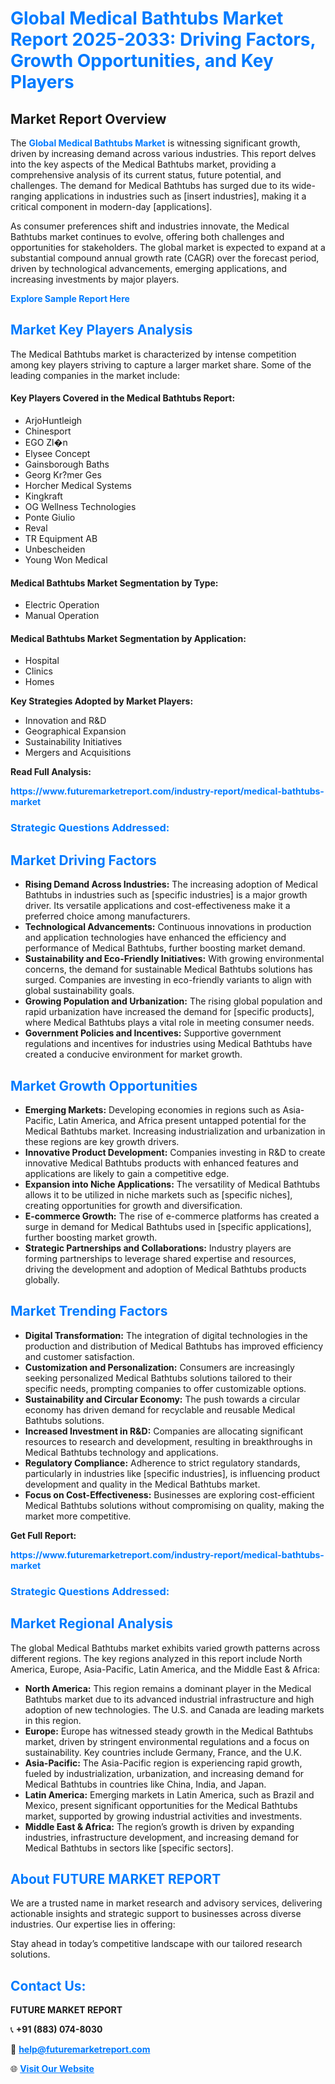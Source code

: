<h1 style="color: #007BFF;">Global Medical Bathtubs Market Report 2025-2033: Driving Factors, Growth Opportunities, and Key Players</h1>

<section id="overview">
<h2>Market Report Overview</h2>
<p>The <a href="https://www.futuremarketreport.com/industry-report/medical-bathtubs-market" style="color: #007BFF; text-decoration: none;"><strong>Global Medical Bathtubs Market</strong></a> is witnessing significant growth, driven by increasing demand across various industries. This report delves into the key aspects of the Medical Bathtubs market, providing a comprehensive analysis of its current status, future potential, and challenges. The demand for Medical Bathtubs has surged due to its wide-ranging applications in industries such as [insert industries], making it a critical component in modern-day [applications].</p>
<p>As consumer preferences shift and industries innovate, the Medical Bathtubs market continues to evolve, offering both challenges and opportunities for stakeholders. The global market is expected to expand at a substantial compound annual growth rate (CAGR) over the forecast period, driven by technological advancements, emerging applications, and increasing investments by major players.</p>
</section>

<section id="overview">
<p><a href="https://www.futuremarketreport.com/request-sample/reportId=56615" style="color: #007BFF; text-decoration: none;"><strong>Explore Sample Report Here</strong></a></p>
</section>

<section id="key-players">
<h2 style="color: #007BFF;">Market Key Players Analysis</h2>
<p>The Medical Bathtubs market is characterized by intense competition among key players striving to capture a larger market share. Some of the leading companies in the market include:</p>
<h4>Key Players Covered in the Medical Bathtubs Report:</h4>
<ul><li>ArjoHuntleigh</li><li>Chinesport</li><li>EGO Zl�n</li><li>Elysee Concept</li><li>Gainsborough Baths</li><li>Georg Kr?mer Ges</li><li>Horcher Medical Systems</li><li>Kingkraft</li><li>OG Wellness Technologies</li><li>Ponte Giulio</li><li>Reval</li><li>TR Equipment AB</li><li>Unbescheiden</li><li>Young Won Medical</li></ul>
<h4>Medical Bathtubs Market Segmentation by Type:</h4>
<ul><li>Electric Operation</li><li>Manual Operation</li></ul>

<h4>Medical Bathtubs Market Segmentation by Application:</h4>
<ul><li>Hospital</li><li>Clinics</li><li>Homes</li></ul>
<p><strong>Key Strategies Adopted by Market Players:</strong></p>
<ul>
<li>Innovation and R&D</li>
<li>Geographical Expansion</li>
<li>Sustainability Initiatives</li>
<li>Mergers and Acquisitions</li>
</ul>
</section>

<section>
<p><strong>Read Full Analysis: </strong></p><a href="https://www.futuremarketreport.com/industry-report/medical-bathtubs-market" style="color: #007BFF; text-decoration: none;"><strong>https://www.futuremarketreport.com/industry-report/medical-bathtubs-market</strong></a>
<h3 style="color: #007BFF;">Strategic Questions Addressed:</h3>
</section>

<section id="driving-factors">
<h2 style="color: #007BFF;">Market Driving Factors</h2>
<ul>
<li><strong>Rising Demand Across Industries:</strong> The increasing adoption of Medical Bathtubs in industries such as [specific industries] is a major growth driver. Its versatile applications and cost-effectiveness make it a preferred choice among manufacturers.</li>
<li><strong>Technological Advancements:</strong> Continuous innovations in production and application technologies have enhanced the efficiency and performance of Medical Bathtubs, further boosting market demand.</li>
<li><strong>Sustainability and Eco-Friendly Initiatives:</strong> With growing environmental concerns, the demand for sustainable Medical Bathtubs solutions has surged. Companies are investing in eco-friendly variants to align with global sustainability goals.</li>
<li><strong>Growing Population and Urbanization:</strong> The rising global population and rapid urbanization have increased the demand for [specific products], where Medical Bathtubs plays a vital role in meeting consumer needs.</li>
<li><strong>Government Policies and Incentives:</strong> Supportive government regulations and incentives for industries using Medical Bathtubs have created a conducive environment for market growth.</li>
</ul>
</section>

<section id="growth-opportunities">
<h2 style="color: #007BFF;">Market Growth Opportunities</h2>
<ul>
<li><strong>Emerging Markets:</strong> Developing economies in regions such as Asia-Pacific, Latin America, and Africa present untapped potential for the Medical Bathtubs market. Increasing industrialization and urbanization in these regions are key growth drivers.</li>
<li><strong>Innovative Product Development:</strong> Companies investing in R&D to create innovative Medical Bathtubs products with enhanced features and applications are likely to gain a competitive edge.</li>
<li><strong>Expansion into Niche Applications:</strong> The versatility of Medical Bathtubs allows it to be utilized in niche markets such as [specific niches], creating opportunities for growth and diversification.</li>
<li><strong>E-commerce Growth:</strong> The rise of e-commerce platforms has created a surge in demand for Medical Bathtubs used in [specific applications], further boosting market growth.</li>
<li><strong>Strategic Partnerships and Collaborations:</strong> Industry players are forming partnerships to leverage shared expertise and resources, driving the development and adoption of Medical Bathtubs products globally.</li>
</ul>
</section>

<section id="trending-factors">
<h2 style="color: #007BFF;">Market Trending Factors</h2>
<ul>
<li><strong>Digital Transformation:</strong> The integration of digital technologies in the production and distribution of Medical Bathtubs has improved efficiency and customer satisfaction.</li>
<li><strong>Customization and Personalization:</strong> Consumers are increasingly seeking personalized Medical Bathtubs solutions tailored to their specific needs, prompting companies to offer customizable options.</li>
<li><strong>Sustainability and Circular Economy:</strong> The push towards a circular economy has driven demand for recyclable and reusable Medical Bathtubs solutions.</li>
<li><strong>Increased Investment in R&D:</strong> Companies are allocating significant resources to research and development, resulting in breakthroughs in Medical Bathtubs technology and applications.</li>
<li><strong>Regulatory Compliance:</strong> Adherence to strict regulatory standards, particularly in industries like [specific industries], is influencing product development and quality in the Medical Bathtubs market.</li>
<li><strong>Focus on Cost-Effectiveness:</strong> Businesses are exploring cost-efficient Medical Bathtubs solutions without compromising on quality, making the market more competitive.</li>
</ul>
</section>

<section>
<p><strong>Get Full Report: </strong></p><a href="https://www.futuremarketreport.com/industry-report/medical-bathtubs-market" style="color: #007BFF; text-decoration: none;"><strong>https://www.futuremarketreport.com/industry-report/medical-bathtubs-market</strong></a>
<h3 style="color: #007BFF;">Strategic Questions Addressed:</h3>
</section>


<section id="regional-analysis">
<h2 style="color: #007BFF;">Market Regional Analysis</h2>
<p>The global Medical Bathtubs market exhibits varied growth patterns across different regions. The key regions analyzed in this report include North America, Europe, Asia-Pacific, Latin America, and the Middle East & Africa:</p>
<ul>
<li><strong>North America:</strong> This region remains a dominant player in the Medical Bathtubs market due to its advanced industrial infrastructure and high adoption of new technologies. The U.S. and Canada are leading markets in this region.</li>
<li><strong>Europe:</strong> Europe has witnessed steady growth in the Medical Bathtubs market, driven by stringent environmental regulations and a focus on sustainability. Key countries include Germany, France, and the U.K.</li>
<li><strong>Asia-Pacific:</strong> The Asia-Pacific region is experiencing rapid growth, fueled by industrialization, urbanization, and increasing demand for Medical Bathtubs in countries like China, India, and Japan.</li>
<li><strong>Latin America:</strong> Emerging markets in Latin America, such as Brazil and Mexico, present significant opportunities for the Medical Bathtubs market, supported by growing industrial activities and investments.</li>
<li><strong>Middle East & Africa:</strong> The region’s growth is driven by expanding industries, infrastructure development, and increasing demand for Medical Bathtubs in sectors like [specific sectors].</li>
</ul>
</section>

<footer>
<h2 style="color: #007BFF;">About FUTURE MARKET REPORT</h2>
<p>We are a trusted name in market research and advisory services, delivering actionable insights and strategic support to businesses across diverse industries. Our expertise lies in offering:</p>

<p>Stay ahead in today’s competitive landscape with our tailored research solutions.</p>

<h2 style="color: #007BFF;">Contact Us:</h2>
<p><strong>FUTURE MARKET REPORT</strong></p>
<p>📞 <strong>+91 (883) 074-8030</strong></p>
<p>📧 <strong><a href="mailto:help@futuremarketreport.com" style="color: #007BFF;">help@futuremarketreport.com</a></strong></p>
<p>🌐 <strong><a href="https://www.futuremarketreport.com/" style="color: #007BFF;">Visit Our Website</a></strong></p>
</footer>